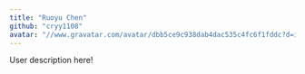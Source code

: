 ```yaml
---
title: "Ruoyu Chen"
github: "cryy1108"
avatar: "//www.gravatar.com/avatar/dbb5ce9c938dab4dac535c4fc6f1fddc?d=identicon"
---
```


User description here!
